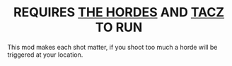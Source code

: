 <h1 align="center">
REQUIRES <a href="https://www.curseforge.com/minecraft/mc-mods/the-hordes">THE HORDES</a> 
AND <a href="https://www.curseforge.com/minecraft/mc-mods/timeless-and-classics-zero">TACZ</a> TO RUN
</h1>

This mod makes each shot matter, if you shoot too much a horde will be triggered at your location.
